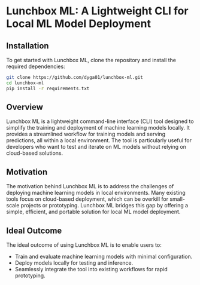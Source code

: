 # Lunchbox ML: A Lightweight CLI for Local ML Model Deployment

## Installation

To get started with Lunchbox ML, clone the repository and install the required dependencies:

```bash
git clone https://github.com/dyga01/lunchbox-ml.git
cd lunchbox-ml
pip install -r requirements.txt
```

## Overview

Lunchbox ML is a lightweight command-line interface (CLI) tool designed to simplify the training and deployment of machine learning models locally. It provides a streamlined workflow for training models and serving predictions, all within a local environment. The tool is particularly useful for developers who want to test and iterate on ML models without relying on cloud-based solutions.

## Motivation

The motivation behind Lunchbox ML is to address the challenges of deploying machine learning models in local environments. Many existing tools focus on cloud-based deployment, which can be overkill for small-scale projects or prototyping. Lunchbox ML bridges this gap by offering a simple, efficient, and portable solution for local ML model deployment.

## Ideal Outcome

The ideal outcome of using Lunchbox ML is to enable users to:

- Train and evaluate machine learning models with minimal configuration.
- Deploy models locally for testing and inference.
- Seamlessly integrate the tool into existing workflows for rapid prototyping.
